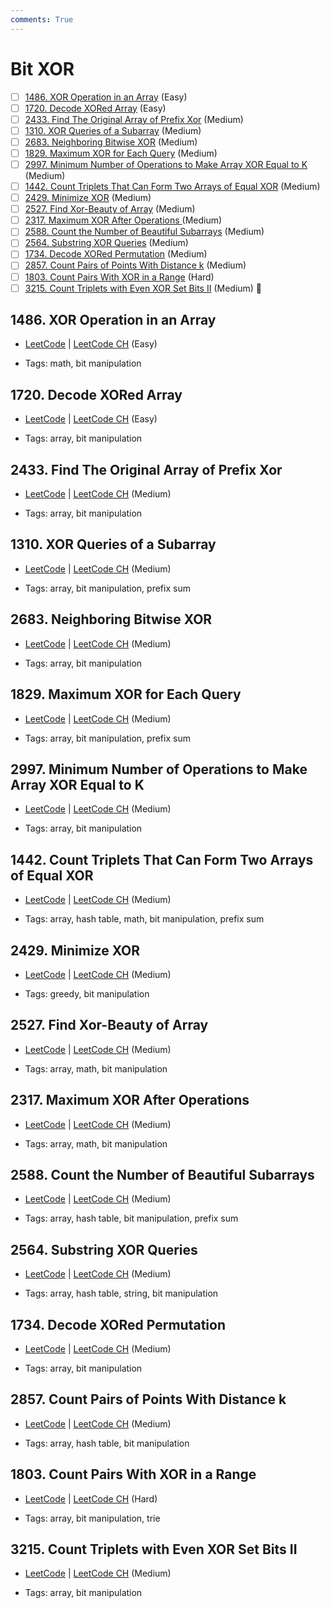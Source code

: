 ```yaml
---
comments: True
---
```


# Bit XOR

- [ ] [1486. XOR Operation in an Array](https://leetcode.cn/problems/xor-operation-in-an-array/) (Easy)
- [ ] [1720. Decode XORed Array](https://leetcode.cn/problems/decode-xored-array/) (Easy)
- [ ] [2433. Find The Original Array of Prefix Xor](https://leetcode.cn/problems/find-the-original-array-of-prefix-xor/) (Medium)
- [ ] [1310. XOR Queries of a Subarray](https://leetcode.cn/problems/xor-queries-of-a-subarray/) (Medium)
- [ ] [2683. Neighboring Bitwise XOR](https://leetcode.cn/problems/neighboring-bitwise-xor/) (Medium)
- [ ] [1829. Maximum XOR for Each Query](https://leetcode.cn/problems/maximum-xor-for-each-query/) (Medium)
- [ ] [2997. Minimum Number of Operations to Make Array XOR Equal to K](https://leetcode.cn/problems/minimum-number-of-operations-to-make-array-xor-equal-to-k/) (Medium)
- [ ] [1442. Count Triplets That Can Form Two Arrays of Equal XOR](https://leetcode.cn/problems/count-triplets-that-can-form-two-arrays-of-equal-xor/) (Medium)
- [ ] [2429. Minimize XOR](https://leetcode.cn/problems/minimize-xor/) (Medium)
- [ ] [2527. Find Xor-Beauty of Array](https://leetcode.cn/problems/find-xor-beauty-of-array/) (Medium)
- [ ] [2317. Maximum XOR After Operations ](https://leetcode.cn/problems/maximum-xor-after-operations/) (Medium)
- [ ] [2588. Count the Number of Beautiful Subarrays](https://leetcode.cn/problems/count-the-number-of-beautiful-subarrays/) (Medium)
- [ ] [2564. Substring XOR Queries](https://leetcode.cn/problems/substring-xor-queries/) (Medium)
- [ ] [1734. Decode XORed Permutation](https://leetcode.cn/problems/decode-xored-permutation/) (Medium)
- [ ] [2857. Count Pairs of Points With Distance k](https://leetcode.cn/problems/count-pairs-of-points-with-distance-k/) (Medium)
- [ ] [1803. Count Pairs With XOR in a Range](https://leetcode.cn/problems/count-pairs-with-xor-in-a-range/) (Hard)
- [ ] [3215. Count Triplets with Even XOR Set Bits II](https://leetcode.cn/problems/count-triplets-with-even-xor-set-bits-ii/) (Medium) 👑

## 1486. XOR Operation in an Array

-   [LeetCode](https://leetcode.com/problems/xor-operation-in-an-array/) | [LeetCode CH](https://leetcode.cn/problems/xor-operation-in-an-array/) (Easy)

-   Tags: math, bit manipulation

## 1720. Decode XORed Array

-   [LeetCode](https://leetcode.com/problems/decode-xored-array/) | [LeetCode CH](https://leetcode.cn/problems/decode-xored-array/) (Easy)

-   Tags: array, bit manipulation

## 2433. Find The Original Array of Prefix Xor

-   [LeetCode](https://leetcode.com/problems/find-the-original-array-of-prefix-xor/) | [LeetCode CH](https://leetcode.cn/problems/find-the-original-array-of-prefix-xor/) (Medium)

-   Tags: array, bit manipulation

## 1310. XOR Queries of a Subarray

-   [LeetCode](https://leetcode.com/problems/xor-queries-of-a-subarray/) | [LeetCode CH](https://leetcode.cn/problems/xor-queries-of-a-subarray/) (Medium)

-   Tags: array, bit manipulation, prefix sum

## 2683. Neighboring Bitwise XOR

-   [LeetCode](https://leetcode.com/problems/neighboring-bitwise-xor/) | [LeetCode CH](https://leetcode.cn/problems/neighboring-bitwise-xor/) (Medium)

-   Tags: array, bit manipulation

## 1829. Maximum XOR for Each Query

-   [LeetCode](https://leetcode.com/problems/maximum-xor-for-each-query/) | [LeetCode CH](https://leetcode.cn/problems/maximum-xor-for-each-query/) (Medium)

-   Tags: array, bit manipulation, prefix sum

## 2997. Minimum Number of Operations to Make Array XOR Equal to K

-   [LeetCode](https://leetcode.com/problems/minimum-number-of-operations-to-make-array-xor-equal-to-k/) | [LeetCode CH](https://leetcode.cn/problems/minimum-number-of-operations-to-make-array-xor-equal-to-k/) (Medium)

-   Tags: array, bit manipulation

## 1442. Count Triplets That Can Form Two Arrays of Equal XOR

-   [LeetCode](https://leetcode.com/problems/count-triplets-that-can-form-two-arrays-of-equal-xor/) | [LeetCode CH](https://leetcode.cn/problems/count-triplets-that-can-form-two-arrays-of-equal-xor/) (Medium)

-   Tags: array, hash table, math, bit manipulation, prefix sum

## 2429. Minimize XOR

-   [LeetCode](https://leetcode.com/problems/minimize-xor/) | [LeetCode CH](https://leetcode.cn/problems/minimize-xor/) (Medium)

-   Tags: greedy, bit manipulation

## 2527. Find Xor-Beauty of Array

-   [LeetCode](https://leetcode.com/problems/find-xor-beauty-of-array/) | [LeetCode CH](https://leetcode.cn/problems/find-xor-beauty-of-array/) (Medium)

-   Tags: array, math, bit manipulation

## 2317. Maximum XOR After Operations

-   [LeetCode](https://leetcode.com/problems/maximum-xor-after-operations/) | [LeetCode CH](https://leetcode.cn/problems/maximum-xor-after-operations/) (Medium)

-   Tags: array, math, bit manipulation

## 2588. Count the Number of Beautiful Subarrays

-   [LeetCode](https://leetcode.com/problems/count-the-number-of-beautiful-subarrays/) | [LeetCode CH](https://leetcode.cn/problems/count-the-number-of-beautiful-subarrays/) (Medium)

-   Tags: array, hash table, bit manipulation, prefix sum

## 2564. Substring XOR Queries

-   [LeetCode](https://leetcode.com/problems/substring-xor-queries/) | [LeetCode CH](https://leetcode.cn/problems/substring-xor-queries/) (Medium)

-   Tags: array, hash table, string, bit manipulation

## 1734. Decode XORed Permutation

-   [LeetCode](https://leetcode.com/problems/decode-xored-permutation/) | [LeetCode CH](https://leetcode.cn/problems/decode-xored-permutation/) (Medium)

-   Tags: array, bit manipulation

## 2857. Count Pairs of Points With Distance k

-   [LeetCode](https://leetcode.com/problems/count-pairs-of-points-with-distance-k/) | [LeetCode CH](https://leetcode.cn/problems/count-pairs-of-points-with-distance-k/) (Medium)

-   Tags: array, hash table, bit manipulation

## 1803. Count Pairs With XOR in a Range

-   [LeetCode](https://leetcode.com/problems/count-pairs-with-xor-in-a-range/) | [LeetCode CH](https://leetcode.cn/problems/count-pairs-with-xor-in-a-range/) (Hard)

-   Tags: array, bit manipulation, trie

## 3215. Count Triplets with Even XOR Set Bits II

-   [LeetCode](https://leetcode.com/problems/count-triplets-with-even-xor-set-bits-ii/) | [LeetCode CH](https://leetcode.cn/problems/count-triplets-with-even-xor-set-bits-ii/) (Medium)

-   Tags: array, bit manipulation
